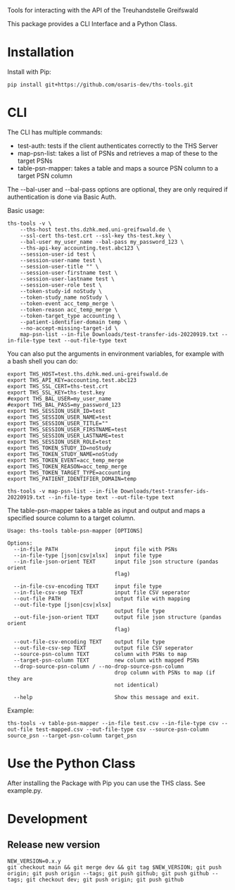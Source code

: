 Tools for interacting with the API of the Treuhandstelle Greifswald

This package provides a CLI Interface and a Python Class.

# Installation
Install with Pip:
```
pip install git+https://github.com/osaris-dev/ths-tools.git
```

# CLI
The CLI has multiple commands:
- test-auth: tests if the client authenticates correctly to the THS Server
- map-psn-list: takes a list of PSNs and retrieves a map of these to the target PSNs
- table-psn-mapper: takes a table and maps a source PSN column to a target PSN column

The --bal-user and --bal-pass options are optional, they are only required if authentication is done via Basic Auth.

Basic usage:
```
ths-tools -v \
    --ths-host test.ths.dzhk.med.uni-greifswald.de \
    --ssl-cert ths-test.crt --ssl-key ths-test.key \
    --bal-user my_user_name --bal-pass my_password_123 \
    --ths-api-key accounting.test.abc123 \
    --session-user-id test \
    --session-user-name test \
    --session-user-title "" \
    --session-user-firstname test \
    --session-user-lastname test \
    --session-user-role test \
    --token-study-id noStudy \
    --token-study_name noStudy \
    --token-event acc_temp_merge \
    --token-reason acc_temp_merge \
    --token-target_type accounting \
    --patient-identifier-domain temp \
    --no-accept-missing-target-id \
    map-psn-list --in-file Downloads/test-transfer-ids-20220919.txt --in-file-type text --out-file-type text
```



You can also put the arguments in environment variables, for example with a bash shell you can do:

```
export THS_HOST=test.ths.dzhk.med.uni-greifswald.de
export THS_API_KEY=accounting.test.abc123
export THS_SSL_CERT=ths-test.crt
export THS_SSL_KEY=ths-test.key
#export THS_BAL_USER=my_user_name
#export THS_BAL_PASS=my_password_123
export THS_SESSION_USER_ID=test
export THS_SESSION_USER_NAME=test
export THS_SESSION_USER_TITLE=""
export THS_SESSION_USER_FIRSTNAME=test
export THS_SESSION_USER_LASTNAME=test
export THS_SESSION_USER_ROLE=test
export THS_TOKEN_STUDY_ID=noStudy
export THS_TOKEN_STUDY_NAME=noStudy
export THS_TOKEN_EVENT=acc_temp_merge
export THS_TOKEN_REASON=acc_temp_merge
export THS_TOKEN_TARGET_TYPE=accounting
export THS_PATIENT_IDENTIFIER_DOMAIN=temp

ths-tools -v map-psn-list --in-file Downloads/test-transfer-ids-20220919.txt --in-file-type text --out-file-type text
```

The table-psn-mapper takes a table as input and output and maps a specified source column to a target column.

```
Usage: ths-tools table-psn-mapper [OPTIONS]

Options:
  --in-file PATH                  input file with PSNs
  --in-file-type [json|csv|xlsx]  input file type
  --in-file-json-orient TEXT      input file json structure (pandas orient
                                  flag)

  --in-file-csv-encoding TEXT     input file type
  --in-file-csv-sep TEXT          input file CSV seperator
  --out-file PATH                 output file with mapping
  --out-file-type [json|csv|xlsx]
                                  output file type
  --out-file-json-orient TEXT     output file json structure (pandas orient
                                  flag)

  --out-file-csv-encoding TEXT    output file type
  --out-file-csv-sep TEXT         output file CSV seperator
  --source-psn-column TEXT        column with PSNs to map
  --target-psn-column TEXT        new column with mapped PSNs
  --drop-source-psn-column / --no-drop-source-psn-column
                                  drop column with PSNs to map (if they are
                                  not identical)

  --help                          Show this message and exit.
```
Example:

```
ths-tools -v table-psn-mapper --in-file test.csv --in-file-type csv --out-file test-mapped.csv --out-file-type csv --source-psn-column source_psn --target-psn-column target_psn
```

# Use the Python Class
After installing the Package with Pip you can use the THS class. See example.py.

# Development
## Release new version
```
NEW_VERSION=0.x.y
git checkout main && git merge dev && git tag $NEW_VERSION; git push origin; git push origin --tags; git push github; git push github --tags; git checkout dev; git push origin; git push github
```
